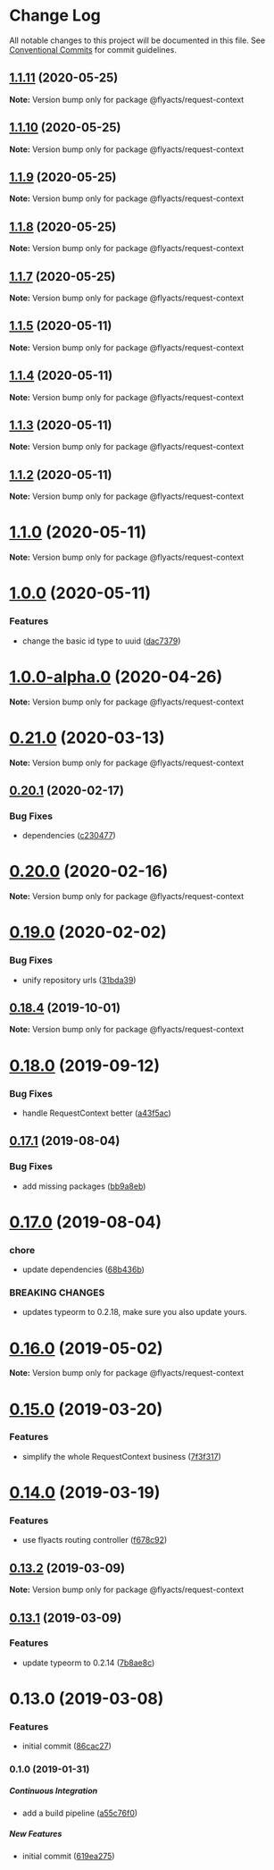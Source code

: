 # Change Log

All notable changes to this project will be documented in this file.
See [Conventional Commits](https://conventionalcommits.org) for commit guidelines.

## [1.1.11](https://github.com/flyacts/backend/compare/v1.1.10...v1.1.11) (2020-05-25)

**Note:** Version bump only for package @flyacts/request-context





## [1.1.10](https://github.com/flyacts/backend/compare/v1.1.9...v1.1.10) (2020-05-25)

**Note:** Version bump only for package @flyacts/request-context





## [1.1.9](https://github.com/flyacts/backend/compare/v1.1.8...v1.1.9) (2020-05-25)

**Note:** Version bump only for package @flyacts/request-context





## [1.1.8](https://github.com/flyacts/backend/compare/v1.1.7...v1.1.8) (2020-05-25)

**Note:** Version bump only for package @flyacts/request-context





## [1.1.7](https://github.com/flyacts/backend/compare/v1.1.6...v1.1.7) (2020-05-25)

**Note:** Version bump only for package @flyacts/request-context





## [1.1.5](https://github.com/flyacts/backend/compare/v1.1.4...v1.1.5) (2020-05-11)

**Note:** Version bump only for package @flyacts/request-context





## [1.1.4](https://github.com/flyacts/backend/compare/v1.1.3...v1.1.4) (2020-05-11)

**Note:** Version bump only for package @flyacts/request-context





## [1.1.3](https://github.com/flyacts/backend/compare/v1.1.2...v1.1.3) (2020-05-11)

**Note:** Version bump only for package @flyacts/request-context





## [1.1.2](https://github.com/flyacts/backend/compare/v1.1.1...v1.1.2) (2020-05-11)

**Note:** Version bump only for package @flyacts/request-context





# [1.1.0](https://github.com/flyacts/backend/compare/v1.0.0...v1.1.0) (2020-05-11)

**Note:** Version bump only for package @flyacts/request-context





# [1.0.0](https://github.com/flyacts/backend/compare/v0.21.1...v1.0.0) (2020-05-11)


### Features

* change the basic id type to uuid ([dac7379](https://github.com/flyacts/backend/commit/dac7379))





# [1.0.0-alpha.0](https://github.com/flyacts/backend/compare/v0.21.1...v1.0.0-alpha.0) (2020-04-26)

**Note:** Version bump only for package @flyacts/request-context





# [0.21.0](https://github.com/flyacts/backend/compare/v0.20.1...v0.21.0) (2020-03-13)

**Note:** Version bump only for package @flyacts/request-context





## [0.20.1](https://github.com/flyacts/backend/compare/v0.20.0...v0.20.1) (2020-02-17)


### Bug Fixes

* dependencies ([c230477](https://github.com/flyacts/backend/commit/c23047741cd4cbc436d0ecbd200a5e3570edc2a0))





# [0.20.0](https://github.com/flyacts/backend/compare/v0.19.1...v0.20.0) (2020-02-16)

**Note:** Version bump only for package @flyacts/request-context





# [0.19.0](https://github.com/flyacts/backend/compare/v0.18.9...v0.19.0) (2020-02-02)


### Bug Fixes

* unify repository urls ([31bda39](https://github.com/flyacts/backend/commit/31bda39))





## [0.18.4](https://github.com/flyacts/request-context/compare/v0.18.3...v0.18.4) (2019-10-01)

**Note:** Version bump only for package @flyacts/request-context





# [0.18.0](https://github.com/flyacts/request-context/compare/v0.17.11...v0.18.0) (2019-09-12)


### Bug Fixes

* handle RequestContext better ([a43f5ac](https://github.com/flyacts/request-context/commit/a43f5ac))





## [0.17.1](https://github.com/flyacts/request-context/compare/v0.17.0...v0.17.1) (2019-08-04)


### Bug Fixes

* add missing packages ([bb9a8eb](https://github.com/flyacts/request-context/commit/bb9a8eb))





# [0.17.0](https://github.com/flyacts/request-context/compare/v0.16.7...v0.17.0) (2019-08-04)


### chore

* update dependencies ([68b436b](https://github.com/flyacts/request-context/commit/68b436b))


### BREAKING CHANGES

* updates typeorm to 0.2.18, make sure you also update yours.





# [0.16.0](https://github.com/flyacts/request-context/compare/v0.15.5...v0.16.0) (2019-05-02)

**Note:** Version bump only for package @flyacts/request-context





# [0.15.0](https://github.com/flyacts/request-context/compare/v0.14.0...v0.15.0) (2019-03-20)


### Features

* simplify the whole RequestContext business ([7f3f317](https://github.com/flyacts/request-context/commit/7f3f317))





# [0.14.0](https://github.com/flyacts/request-context/compare/v0.13.3...v0.14.0) (2019-03-19)


### Features

* use flyacts routing controller ([f678c92](https://github.com/flyacts/request-context/commit/f678c92))





## [0.13.2](https://github.com/flyacts/request-context/compare/v0.13.1...v0.13.2) (2019-03-09)

**Note:** Version bump only for package @flyacts/request-context





## [0.13.1](https://github.com/flyacts/request-context/compare/v0.13.0...v0.13.1) (2019-03-09)


### Features

* update typeorm to 0.2.14 ([7b8ae8c](https://github.com/flyacts/request-context/commit/7b8ae8c))





# 0.13.0 (2019-03-08)


### Features

* initial commit ([86cac27](https://github.com/flyacts/request-context/commit/86cac27))





### 0.1.0 (2019-01-31)

##### Continuous Integration

*  add a build pipeline ([a55c76f0](https://github.com/flyacts/request-context/commit/a55c76f0105a8542205e25dca899e4e20069b0be))

##### New Features

*  initial commit ([619ea275](https://github.com/flyacts/request-context/commit/619ea2752ad72230903e4c52f5e613adcbf1bf71))
